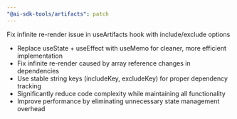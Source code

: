 ```yaml
---
"@ai-sdk-tools/artifacts": patch
---
```


Fix infinite re-render issue in useArtifacts hook with include/exclude options

- Replace useState + useEffect with useMemo for cleaner, more efficient implementation
- Fix infinite re-render caused by array reference changes in dependencies
- Use stable string keys (includeKey, excludeKey) for proper dependency tracking
- Significantly reduce code complexity while maintaining all functionality
- Improve performance by eliminating unnecessary state management overhead
